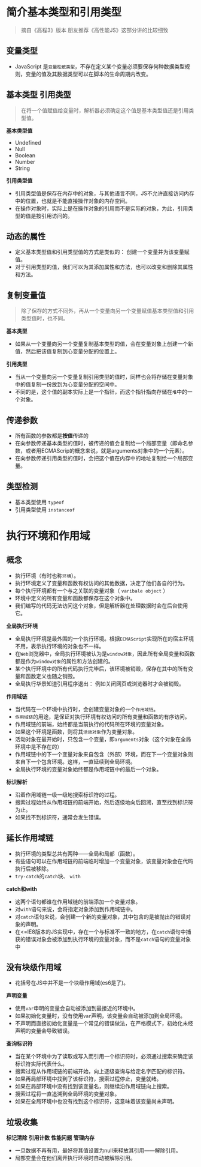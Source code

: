 # 简介基本类型和引用类型
> 摘自《高程3》版本 朋友推荐《高性能JS》这部分讲的比较细致

## 变量类型
- JavaScript 是`变量松散类型`，不存在定义某个变量必须要保存何种数据类型规则，变量的值及其数据类型可以在脚本的生命周期内改变。
## 基本类型 引用类型
> 在将一个值赋值给变量时，解析器必须确定这个值是基本类型值还是引用类型值。

**基本类型值**
- Undefined
- Null
- Boolean
- Number
- String

**引用类型值**
- 引用类型值是保存在内存中的对象，与其他语言不同，JS不允许直接访问内存中的位置，也就是不能直接操作对象的内存空间。
- 在操作对象时，实际上是在操作对象的引用而不是实际的对象，为此，引用类型的值是按引用访问的。

## 动态的属性
- 定义基本类型值和引用类型值的方式是类似的： 创建一个变量并为该变量赋值。
- 对于引用类型的值，我们可以为其添加属性和方法，也可以改变和删除其属性和方法。

## 复制变量值
> 除了保存的方式不同外，再从一个变量向另一个变量赋值基本类型值和引用类型值时，也不同。

**基本类型**
- 如果从一个变量向另一个变量复制基本类型的值，会在变量对象上创建一个新值，然后把该值复制到心变量分配的位置上。

**引用类型**
- 当从一个变量向另一个变量复制引用类型的值时，同样也会将存储在变量对象中的值复制一份放到为心变量分配的空间中。
- 不同的是，这个值的副本实际上是一个指针，而这个指针指向存储在`堆`中的一个对象。

## 传递参数
- 所有函数的参数都是**按值**传递的
- 在向参数传递基本类型的值时，被传递的值会复制给一个局部变量（即命名参数，或者用ECMAScrip的概念来说，就是arguments对象中的一个元素）。
- 在向参数传递引用类型的值时，会把这个值在内存中的地址复制给一个局部变量。

## 类型检测
- 基本类型使用 `typeof`
- 引用类型使用 `instanceof`

# 执行环境和作用域

## 概念
- 执行环境（有时也称`环境`）。
- 执行环境定义了变量和函数有权访问的其他数据，决定了他们各自的行为。
- 每个执行环境都有一个与之关联的变量对象（ `varibale object` ）
- 环境中定义的所有变量和函数都保存在这个对象中。
- 我们编写的代码无法访问这个对象，但是解析器在处理数据时会在后台使用它。

**全局执行环境**
- 全局执行环境是最外围的一个执行环境。根据`ECMAScript`实现所在的宿主环境不用，表示执行环境的对象也不一样。
- 在`Web`浏览器中，全局执行环境被认为是`window对象`，因此所有全局变量和函数都是作为`window对象`的属性和方法创建的。
- 某个执行环境中的所有代码执行完毕后，该环境被销毁，保存在其中的所有变量和函数定义也随之销毁。
- 全局执行华景知道引用程序退出： 例如关闭网页或浏览器时才会被销毁。

**作用域链**
- 当代码在一个环境中执行时，会创建变量对象的一个`作用域链`。
- `作用域链`的用途，是保证对执行环境有权访问的所有变量和函数的有序访问。
- 作用域链的前端，始终都是当前执行的代码所在环境的变量对象。
- 如果这个环境是函数，则将其`活动对象`作为变量对象。
- 活动对象在最开始时，只包含一个变量，即`arguments`对象（这个对象在全局环境中是不存在的）
- 作用域链中的下一个变量对象来自包含（外部）环境，而在下一个变量对象则来自下一个包含环境。这样，一直延续到全局环境。
- 全局执行环境的变量对象始终都是作用域链中的最后一个对象。

**标识解析**
- 沿着作用域链一级一级地搜索标识符的过程。
- 搜索过程始终从作用域链的前端开始，然后逐级地向后回溯，直至找到标识符为止。
- 如果找不到标识符，通常会发生错误。

## 延长作用域链
- 执行环境的类型总共有两种——全局和局部（函数）。
- 有些语句可以在作用域链的前端临时增加一个变量对象，该变量对象会在代码执行后被移除。
- `try-catch`的`catch`块、 `with`

**catch和with**
- 这两个语句都谁在作用域链的前端添加一个变量对象。
- 对`with`语句来说，会将指定对象添加到作用域链中。
- 对`catch`语句来说，会创建一个新的变量对象，其中包含的是被抛出的错误对象的声明。
- 在<=IE8版本的JS实现中，存在一个与标准不一致的地方，在`catch`语句中捕获的错误对象会被添加到执行环境的变量对象，而不是`catch`语句的变量对象中

## 没有块级作用域
- 花括号在JS中并不是一个块级作用域(es6是了)。

**声明变量**
- 使用`var`申明的变量会自动被添加到最接近的环境中。
- 如果初始化变量时，没有使用`var`声明，该变量会自动被添加到全局环境。
- 不声明而直接初始化变量是一个常见的错误做法，在严格模式下，初始化未经声明的变量会导致错误。

**查询标识符**
- 当在某个环境中为了读取或写入而引用一个标识符时，必须通过搜索来确定该标识符实际代表什么。
- 搜索过程从作用域链的前端开始，向上逐级查询与给定名字匹配的标识符。
- 如果再局部环境中找到了该标识符，搜索过程停止，变量就绪。
- 如果在局部环境中没有找到该变量名，则继续沿作用域链向上搜索。
- 搜索过程将一直追溯到全局环境的变量对象。
- 如果在全局环境中也没有找到这个标识符，这意味着该变量尚未声明。

## 垃圾收集
**标记清除**
**引用计数**
**性能问题**
**管理内存**
- 一旦数据不再有用，最好将其值设置为null来释放其引用——解除引用。
- 局部变量会在他们离开执行环境时自动被解除引用。
